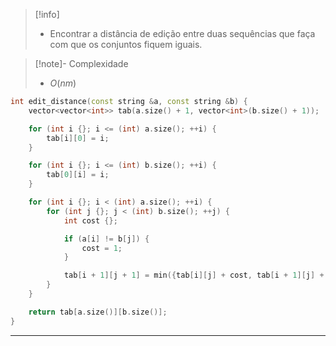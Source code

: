 > [!info]
> - Encontrar a distância de edição entre duas sequências que faça com que os conjuntos fiquem iguais.

> [!note]- Complexidade
> - $O(nm)$

```cpp
int edit_distance(const string &a, const string &b) {
    vector<vector<int>> tab(a.size() + 1, vector<int>(b.size() + 1));

    for (int i {}; i <= (int) a.size(); ++i) {
        tab[i][0] = i;
    }

    for (int i {}; i <= (int) b.size(); ++i) {
        tab[0][i] = i;
    }

    for (int i {}; i < (int) a.size(); ++i) {
        for (int j {}; j < (int) b.size(); ++j) {
            int cost {};

            if (a[i] != b[j]) {
                cost = 1;
            }

            tab[i + 1][j + 1] = min({tab[i][j] + cost, tab[i + 1][j] + 1, tab[i][j + 1] + 1});
        }
    }

    return tab[a.size()][b.size()];
}
```

---